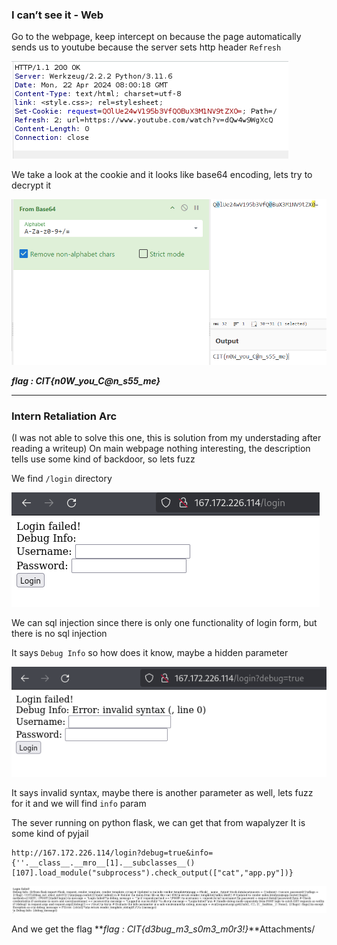 ### I can’t see it - Web

Go to the webpage, keep intercept on because the page automatically sends us to youtube because the server sets http header `Refresh`

![alt text](Attachments/image.png)

We take a look at the cookie and it looks like base64 encoding, lets try to decrypt it

![alt text](Attachments/image-1.png)

**_flag : CIT{n0W_you_C@n_s55_me}_**

---

### Intern Retaliation Arc

(I was not able to solve this one, this is solution from my understading after reading a writeup)
On main webpage nothing interesting, the description tells use some kind of backdoor, so lets fuzz

We find `/login` directory

![alt text](Attachments/image-2.png)

We can sql injection since there is only one functionality of login form, but there is no sql injection

It says `Debug Info` so how does it know, maybe a hidden parameter

![alt text](Attachments/image-3.png)

It says invalid syntax, maybe there is another parameter as well, lets fuzz for it and we will find `info` param

The sever running on python flask, we can get that from wapalyzer
It is some kind of pyjail

```url
http://167.172.226.114/login?debug=true&info={''.__class__.__mro__[1].__subclasses__()[107].load_module("subprocess").check_output(["cat","app.py"])}
```

![alt text](Attachments/image-4.png)

And we get the flag
**_flag : CIT{d3bug_m3_s0m3_m0r3!}_**Attachments/
